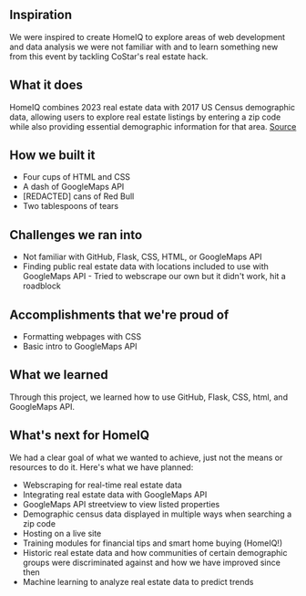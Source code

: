## Inspiration
We were inspired to create HomeIQ to explore areas of web development and data analysis we were not familiar with and to learn something new from this event by tackling CoStar's real estate hack.

## What it does
HomeIQ combines 2023 real estate data with 2017 US Census demographic data, allowing users to explore real estate listings by entering a zip code while also providing essential demographic information for that area.
[Source](https://www.openicpsr.org/openicpsr/project/120462/version/V1/view)

## How we built it
- Four cups of HTML and CSS
- A dash of GoogleMaps API
- [REDACTED] cans of Red Bull
- Two tablespoons of tears

## Challenges we ran into
- Not familiar with GitHub, Flask, CSS, HTML, or GoogleMaps API
- Finding public real estate data with locations included to use with GoogleMaps API
       - Tried to webscrape our own but it didn't work, hit a roadblock

## Accomplishments that we're proud of
- Formatting webpages with CSS
- Basic intro to GoogleMaps API

## What we learned
Through this project, we learned how to use GitHub, Flask, CSS, html, and GoogleMaps API.

## What's next for HomeIQ
We had a clear goal of what we wanted to achieve, just not the means or resources to do it.
Here's what we have planned:
- Webscraping for real-time real estate data
- Integrating real estate data with GoogleMaps API
- GoogleMaps API streetview to view listed properties
- Demographic census data displayed in multiple ways when searching a zip code
- Hosting on a live site
- Training modules for financial tips and smart home buying (HomeIQ!)
- Historic real estate data and how communities of certain demographic groups were discriminated against and how we have improved since then
- Machine learning to analyze real estate data to predict trends